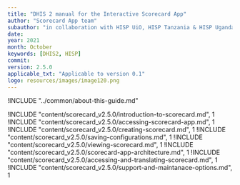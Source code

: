 ```yaml
---
title: "DHIS 2 manual for the Interactive Scorecard App"
author: "Scorecard App team"
subauthor: "in collaboration with HISP UiO, HISP Tanzania & HISP Uganda"
date:
year: 2021
month: October
keywords: [DHIS2, HISP]
commit:
version: 2.5.0
applicable_txt: "Applicable to version 0.1"
logo: resources/images/image120.png
---
```


<!--DHIS2-SECTION-ID:index-->

!INCLUDE "../common/about-this-guide.md"

!INCLUDE "content/scorecard_v2.5.0/introduction-to-scorecard.md", 1
!INCLUDE "content/scorecard_v2.5.0/accessing-scorecard-app.md", 1
!INCLUDE "content/scorecard_v2.5.0/creating-scorecard.md", 1
!INCLUDE "content/scorecard_v2.5.0/saving-configurations.md", 1
!INCLUDE "content/scorecard_v2.5.0/viewing-scorecard.md", 1
!INCLUDE "content/scorecard_v2.5.0/scorecard-app-architecture.md", 1
!INCLUDE "content/scorecard_v2.5.0/accessing-and-translating-scorecard.md", 1
!INCLUDE "content/scorecard_v2.5.0/support-and-maintanace-options.md", 1
